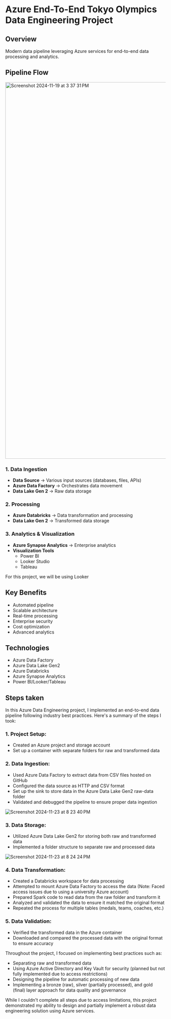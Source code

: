 # Azure End-To-End Tokyo Olympics Data Engineering Project

## Overview
Modern data pipeline leveraging Azure services for end-to-end data processing and analytics.

## Pipeline Flow

<img width="1183" alt="Screenshot 2024-11-19 at 3 37 31 PM" src="https://github.com/user-attachments/assets/7b3d9e04-db14-4166-9779-e828883161d9">


### 1. Data Ingestion
- **Data Source** → Various input sources (databases, files, APIs)
- **Azure Data Factory** → Orchestrates data movement
- **Data Lake Gen 2** → Raw data storage

### 2. Processing
- **Azure Databricks** → Data transformation and processing
- **Data Lake Gen 2** → Transformed data storage

### 3. Analytics & Visualization  
- **Azure Synapse Analytics** → Enterprise analytics
- **Visualization Tools**
  - Power BI
  - Looker Studio
  - Tableau
 
For this project, we will be using Looker

## Key Benefits
- Automated pipeline
- Scalable architecture
- Real-time processing
- Enterprise security
- Cost optimization
- Advanced analytics

## Technologies
- Azure Data Factory
- Azure Data Lake Gen2
- Azure Databricks
- Azure Synapse Analytics
- Power BI/Looker/Tableau

## Steps taken

In this Azure Data Engineering project, I implemented an end-to-end data pipeline following industry best practices. Here's a summary of the steps I took:

### 1. Project Setup:
   - Created an Azure project and storage account
   - Set up a container with separate folders for raw and transformed data

### 2. Data Ingestion:
   - Used Azure Data Factory to extract data from CSV files hosted on GitHub
   - Configured the data source as HTTP and CSV format
   - Set up the sink to store data in the Azure Data Lake Gen2 raw-data folder
   - Validated and debugged the pipeline to ensure proper data ingestion

![Screenshot 2024-11-23 at 8 23 40 PM](https://github.com/user-attachments/assets/c99600c3-999e-4e0c-bc7c-3cf22b2f1322)

### 3. Data Storage:
   - Utilized Azure Data Lake Gen2 for storing both raw and transformed data
   - Implemented a folder structure to separate raw and processed data

![Screenshot 2024-11-23 at 8 24 24 PM](https://github.com/user-attachments/assets/88a06bcc-1db2-491e-a7b0-33d2bf16921d)


### 4. Data Transformation:
   - Created a Databricks workspace for data processing
   - Attempted to mount Azure Data Factory to access the data (Note: Faced access issues due to using a university Azure account)
   - Prepared Spark code to read data from the raw folder and transform it
   - Analyzed and validated the data to ensure it matched the original format
   - Repeated the process for multiple tables (medals, teams, coaches, etc.)

### 5. Data Validation:
   - Verified the transformed data in the Azure container
   - Downloaded and compared the processed data with the original format to ensure accuracy

Throughout the project, I focused on implementing best practices such as:
- Separating raw and transformed data
- Using Azure Active Directory and Key Vault for security (planned but not fully implemented due to access restrictions)
- Designing the pipeline for automatic processing of new data
- Implementing a bronze (raw), silver (partially processed), and gold (final) layer approach for data quality and governance

While I couldn't complete all steps due to access limitations, this project demonstrated my ability to design and partially implement a robust data engineering solution using Azure services.

